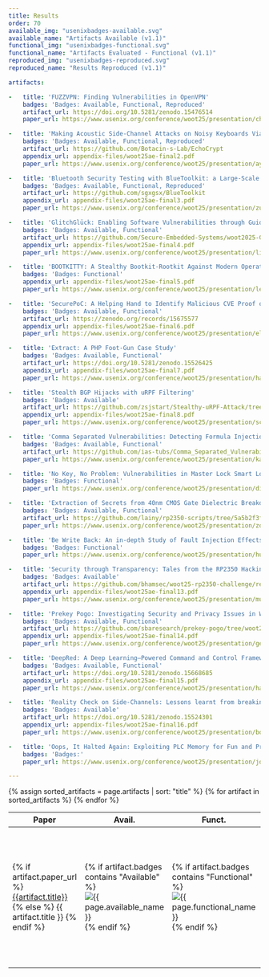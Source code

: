 ```yaml
---
title: Results
order: 70
available_img: "usenixbadges-available.svg"
available_name: "Artifacts Available (v1.1)"
functional_img: "usenixbadges-functional.svg"
functional_name: "Artifacts Evaluated - Functional (v1.1)"
reproduced_img: "usenixbadges-reproduced.svg"
reproduced_name: "Results Reproduced (v1.1)"

artifacts:

-   title: 'FUZZVPN: Finding Vulnerabilities in OpenVPN'
    badges: 'Badges: Available, Functional, Reproduced'
    artifact_url: https://doi.org/10.5281/zenodo.15476514
    paper_url: https://www.usenix.org/conference/woot25/presentation/chen

-   title: 'Making Acoustic Side-Channel Attacks on Noisy Keyboards Viable with LLM-Assisted Spectrograms’ Typo Correction'
    badges: 'Badges: Available, Functional, Reproduced'
    artifact_url: https://github.com/Botacin-s-Lab/EchoCrypt
    appendix_url: appendix-files/woot25ae-final2.pdf
    paper_url: https://www.usenix.org/conference/woot25/presentation/ayati

-   title: 'Bluetooth Security Testing with BlueToolkit: a Large-Scale Automotive Case Study'
    badges: 'Badges: Available, Functional, Reproduced'
    artifact_url: https://github.com/sgxgsx/BlueToolkit
    appendix_url: appendix-files/woot25ae-final3.pdf
    paper_url: https://www.usenix.org/conference/woot25/presentation/zubkov

-   title: 'GlitchGlück: Enabling Software Vulnerabilities through Guided Hardware Fault Injection'
    badges: 'Badges: Available, Functional'
    artifact_url: https://github.com/Secure-Embedded-Systems/woot2025-GlitchGluck/archive/refs/tags/woot25-artifact.tar.gz
    appendix_url: appendix-files/woot25ae-final4.pdf
    paper_url: https://www.usenix.org/conference/woot25/presentation/liu

-   title: 'BOOTKITTY: A Stealthy Bootkit-Rootkit Against Modern Operating Systems'
    badges: 'Badges: Functional'
    appendix_url: appendix-files/woot25ae-final5.pdf
    paper_url: https://www.usenix.org/conference/woot25/presentation/lee

-   title: 'SecurePoC: A Helping Hand to Identify Malicious CVE Proof of Concept Exploits in GitHub'
    badges: 'Badges: Available, Functional'
    artifact_url: https://zenodo.org/records/15675577
    appendix_url: appendix-files/woot25ae-final6.pdf
    paper_url: https://www.usenix.org/conference/woot25/presentation/el-yadmani

-   title: 'Extract: A PHP Foot-Gun Case Study'
    badges: 'Badges: Available, Functional'
    artifact_url: https://doi.org/10.5281/zenodo.15526425
    appendix_url: appendix-files/woot25ae-final7.pdf
    paper_url: https://www.usenix.org/conference/woot25/presentation/hartung

-   title: 'Stealth BGP Hijacks with uRPF Filtering'
    badges: 'Badges: Available'
    artifact_url: https://github.com/zsjstart/Stealthy-uRPF-Attack/tree/v1.1.0
    appendix_url: appendix-files/woot25ae-final8.pdf
    paper_url: https://www.usenix.org/conference/woot25/presentation/schulmann

-   title: 'Comma Separated Vulnerabilities: Detecting Formula Injection in the Wild'
    badges: 'Badges: Available, Functional'
    artifact_url: https://github.com/ias-tubs/Comma_Separated_Vulnerabilities/releases/tag/Woot25
    paper_url: https://www.usenix.org/conference/woot25/presentation/karl

-   title: 'No Key, No Problem: Vulnerabilities in Master Lock Smart Locks'
    badges: 'Badges: Functional'
    paper_url: https://www.usenix.org/conference/woot25/presentation/diao

-   title: 'Extraction of Secrets from 40nm CMOS Gate Dielectric Breakdown Antifuses by FIB Passive Voltage Contrast'
    badges: 'Badges: Available, Functional'
    artifact_url: https://github.com/lainy/rp2350-scripts/tree/5a5b2f3fea02ee570a56e68b5d34f21e7dc12b49
    paper_url: https://www.usenix.org/conference/woot25/presentation/zonenberg

-   title: 'Be Write Back: An in-depth Study of Fault Injection Effects on FRAM Technology'
    badges: 'Badges: Functional'
    paper_url: https://www.usenix.org/conference/woot25/presentation/huber

-   title: 'Security through Transparency: Tales from the RP2350 Hacking Challenge'
    badges: 'Badges: Available'
    artifact_url: https://github.com/bhamsec/woot25-rp2350-challenge/releases/tag/v1.0
    appendix_url: appendix-files/woot25ae-final13.pdf
    paper_url: https://www.usenix.org/conference/woot25/presentation/muench

-   title: 'Prekey Pogo: Investigating Security and Privacy Issues in WhatsApp’s Handshake Mechanism'
    badges: 'Badges: Available, Functional'
    artifact_url: https://github.com/sbaresearch/prekey-pogo/tree/woot25ae
    appendix_url: appendix-files/woot25ae-final14.pdf
    paper_url: https://www.usenix.org/conference/woot25/presentation/gegenhuber

-   title: 'DeepRed: A Deep Learning–Powered Command and Control Framework for Multi-Stage Red Teaming Against ML-based Network Intrusion Detection Systems'
    badges: 'Badges: Available, Functional'
    artifact_url: https://doi.org/10.5281/zenodo.15668685
    appendix_url: appendix-files/woot25ae-final15.pdf
    paper_url: https://www.usenix.org/conference/woot25/presentation/hajizadeh

-   title: 'Reality Check on Side-Channels: Lessons learnt from breaking AES on ARM Cortex-A72 processor with Out-of-Order Execution'
    badges: 'Badges: Available'
    artifact_url: https://doi.org/10.5281/zenodo.15524301
    appendix_url: appendix-files/woot25ae-final16.pdf
    paper_url: https://www.usenix.org/conference/woot25/presentation/boyapally

-   title: 'Oops, It Halted Again: Exploiting PLC Memory for Fun and Profit in Industrial Control Systems'
    badges: 'Badges:'
    paper_url: https://www.usenix.org/conference/woot25/presentation/jo

---
```


<table>
  <thead>
    <tr>
      <th>Paper</th>
      <th width="75px">Avail.</th>
      <th width="75px">Funct.</th>
      <th width="75px">Repro.</th>
      <th>Available At</th>
    </tr>
  </thead>
  <tbody>
  {% assign sorted_artifacts = page.artifacts | sort: "title" %}
  {% for artifact in sorted_artifacts %}
    <tr>
      <td>
        {% if artifact.paper_url %}
          <a href="{{artifact.paper_url}}" target="_blank">{{artifact.title}}</a>
        {% else %}
          {{ artifact.title }}
        {% endif %}
      </td>
      <td width="75px">
        {% if artifact.badges contains "Available" %}
          <img src="{{ site.baseurl }}/images/{{ page.available_img }}" alt="{{ page.available_name }}">
        {% endif %}
      </td>
      <td width="75px">
        {% if artifact.badges contains "Functional" %}
          <img src="{{ site.baseurl }}/images/{{ page.functional_img }}" alt="{{ page.functional_name }}">
        {% endif %}
      </td>
      <td width="75px">
        {% if artifact.badges contains "Reproduced" %}
          <img src="{{ site.baseurl }}/images/{{ page.reproduced_img }}" alt="{{ page.reproduced_name }}">
        {% endif %}
      </td>
      <td width="120px">
        {% if artifact.award %}
          <b>{{ artifact.award }}</b><br>
        {% endif %} {% if artifact.artifact_url %}
          📦 <a href="{{artifact.artifact_url}}" target="_blank">Artifact</a><br>
        {% endif %} {% if artifact.repository_url %}
          🗂️ <a href="{{artifact.repository_url}}" target="_blank">Repository</a><br>
        {% endif %} {% if artifact.appendix_url %}
          📄 <a href="{{artifact.appendix_url}}" target="_blank">Appendix</a><br>
        {% endif %}
      </td>
    </tr>
  {% endfor %}
  </tbody>
</table>
